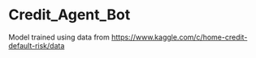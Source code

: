 # Credit_Agent_Bot

Model trained using data from https://www.kaggle.com/c/home-credit-default-risk/data
